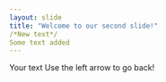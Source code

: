 ```yaml
---
layout: slide
title: "Welcome to our second slide!"
/*New text*/
Some text added
---
```


Your text
Use the left arrow to go back!
